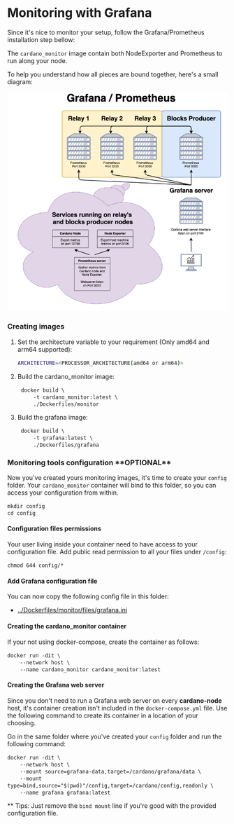 # Monitoring with Grafana

Since it's nice to monitor your setup, follow the Grafana/Prometheus installation step bellow:

The `cardano_monitor` image contain both NodeExporter and Prometheus to run along your node.

To help you understand how all pieces are bound together, here's a small diagram:

![Nodes Cluster with Prometheus and Grafana](images/grafana-diagram.png)

### Creating images

1. Set the architecture variable to your requirement (Only amd64 and arm64 supported):

    ```bash 
    ARCHITECTURE=<PROCESSOR_ARCHITECTURE(amd64 or arm64)>
    ```    

2. Build the cardano_monitor image:

        docker build \
            -t cardano_monitor:latest \
            ./Dockerfiles/monitor
            
3. Build the grafana image:

        docker build \
            -t grafana:latest \
            ./Dockerfiles/grafana

### Monitoring tools configuration \*\*OPTIONAL\*\*

Now you've created yours monitoring images, it's time to create your `config` folder.
Your `cardano_monitor` container will bind to this folder, so you can access your configuration from within.

    mkdir config
    cd config

#### Configuration files permissions

Your user living inside your container need to have access to your configuration file. Add public read permission to all your files under `/config`:

    chmod 644 config/*
    
#### Add Grafana configuration file

You can now copy the following config file in this folder:

- [../Dockerfiles/monitor/files/grafana.ini](../Dockerfiles/grafana/files/grafana.ini)

#### Creating the cardano_monitor container

If your not using docker-compose, create the container as follows:

    docker run -dit \
        --network host \
        --name cardano_monitor cardano_monitor:latest

#### Creating the Grafana web server

Since you don't need to run a Grafana web server on every **cardano-node** host, it's container creation isn't included
in the `docker-compose.yml` file. Use the following command to create its container in a location of your choosing.

Go in the same folder where you've created your `config` folder and run the following command:

    docker run -dit \
        --network host \
        --mount source=grafana-data,target=/cardano/grafana/data \
        --mount type=bind,source="$(pwd)"/config,target=/cardano/config,readonly \
        --name grafana grafana:latest

** Tips: Just remove the `bind mount` line if you're good with the provided configuration file.
